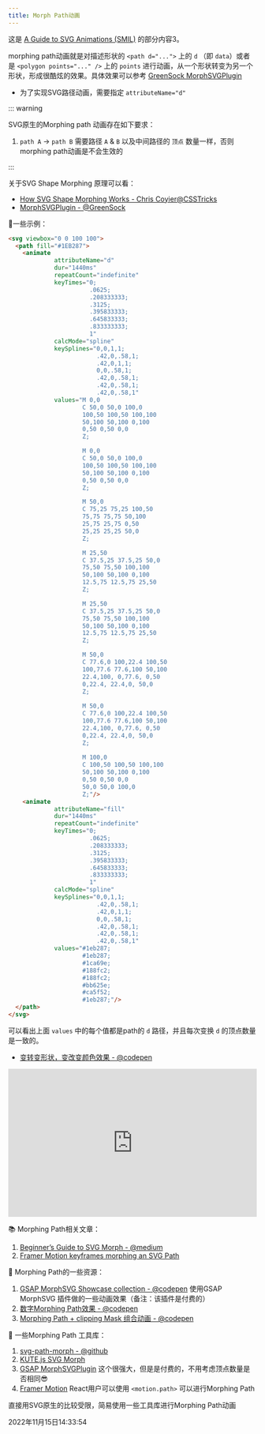 ```yaml
---
title: Morph Path动画
---
```


这是 [A Guide to SVG Animations (SMIL)](https://css-tricks.com/guide-svg-animations-smil/#aa-example-morphing-paths) 的部分内容3。

morphing path动画就是对描述形状的 `<path d="...">` 上的 `d` （即 `data`）或者是 `<polygon points="..." />` 上的 `points` 进行动画，从一个形状转变为另一个形状，形成很酷炫的效果。具体效果可以参考 [GreenSock MorphSVGPlugin](https://greensock.com/docs/v3/Plugins/MorphSVGPlugin)

- 为了实现SVG路径动画，需要指定 `attributeName="d"`



::: warning

SVG原生的Morphing path 动画存在如下要求：

1. `path A` -> `path B` 需要路径 `A` & `B` 以及中间路径的 `顶点` 数量一样，否则morphing path动画是不会生效的

:::



关于SVG Shape Morphing 原理可以看：

- [How SVG Shape Morphing Works - Chris Coyier@CSSTricks](https://css-tricks.com/svg-shape-morphing-works/)
- [MorphSVGPlugin - @GreenSock](https://greensock.com/morphSVG)



🌰一些示例：

```html {23}
<svg viewbox="0 0 100 100">
  <path fill="#1EB287">
    <animate 
             attributeName="d" 
             dur="1440ms" 
             repeatCount="indefinite"
             keyTimes="0;
                       .0625;
                       .208333333;
                       .3125;
                       .395833333;
                       .645833333;
                       .833333333;
                       1"
             calcMode="spline" 
             keySplines="0,0,1,1;
                         .42,0,.58,1;
                         .42,0,1,1;
                         0,0,.58,1;
                         .42,0,.58,1;
                         .42,0,.58,1;
                         .42,0,.58,1"
             values="M 0,0 
                     C 50,0 50,0 100,0
                     100,50 100,50 100,100
                     50,100 50,100 0,100
                     0,50 0,50 0,0
                     Z;

                     M 0,0 
                     C 50,0 50,0 100,0
                     100,50 100,50 100,100
                     50,100 50,100 0,100
                     0,50 0,50 0,0
                     Z;

                     M 50,0 
                     C 75,25 75,25 100,50 
                     75,75 75,75 50,100
                     25,75 25,75 0,50
                     25,25 25,25 50,0
                     Z;

                     M 25,50 
                     C 37.5,25 37.5,25 50,0 
                     75,50 75,50 100,100
                     50,100 50,100 0,100
                     12.5,75 12.5,75 25,50
                     Z;

                     M 25,50 
                     C 37.5,25 37.5,25 50,0 
                     75,50 75,50 100,100
                     50,100 50,100 0,100
                     12.5,75 12.5,75 25,50
                     Z;

                     M 50,0
                     C 77.6,0 100,22.4 100,50 
                     100,77.6 77.6,100 50,100
                     22.4,100, 0,77.6, 0,50
                     0,22.4, 22.4,0, 50,0
                     Z;
                     
                     M 50,0
                     C 77.6,0 100,22.4 100,50 
                     100,77.6 77.6,100 50,100
                     22.4,100, 0,77.6, 0,50
                     0,22.4, 22.4,0, 50,0
                     Z;
                     
                     M 100,0 
                     C 100,50 100,50 100,100
                     50,100 50,100 0,100
                     0,50 0,50 0,0
                     50,0 50,0 100,0
                     Z;"/>
    <animate 
             attributeName="fill"
             dur="1440ms" 
             repeatCount="indefinite"
             keyTimes="0;
                       .0625;
                       .208333333;
                       .3125;
                       .395833333;
                       .645833333;
                       .833333333;
                       1"
             calcMode="spline" 
             keySplines="0,0,1,1;
                         .42,0,.58,1;
                         .42,0,1,1;
                         0,0,.58,1;
                         .42,0,.58,1;
                         .42,0,.58,1;
                         .42,0,.58,1"
             values="#1eb287;
                     #1eb287;
                     #1ca69e;
                     #188fc2;
                     #188fc2;
                     #bb625e;
                     #ca5f52;
                     #1eb287;"/>
  </path>
</svg>
```

可以看出上面 `values` 中的每个值都是path的 `d` 路径，并且每次变换 `d` 的顶点数量是一致的。

- [变转变形状，变改变颜色效果 - @codepen](https://codepen.io/noahblon/pen/wvxmgv)

<iframe height="300" style="width: 100%;" scrolling="no" title="Sitepoint Challenge #1 in SVG and SMIL" src="https://codepen.io/noahblon/embed/preview/wvxmgv?default-tab=result&editable=true&theme-id=dark" frameborder="no" loading="lazy" allowtransparency="true" allowfullscreen="true">
  See the Pen <a href="https://codepen.io/noahblon/pen/wvxmgv">
  Sitepoint Challenge #1 in SVG and SMIL</a> by Noah Blon (<a href="https://codepen.io/noahblon">@noahblon</a>)
  on <a href="https://codepen.io">CodePen</a>.
</iframe>




📚 Morphing Path相关文章：

1. [Beginner’s Guide to SVG Morph - @medium](https://medium.com/@andrea_codes/exploring-svg-morph-29bdb4016756)
2. [Framer Motion keyframes morphing an SVG Path](https://framerbook.com/animation/example-animations/22-keyframes-morphing-an-svg-path/)



🤩 Morphing Path的一些资源：

1. [GSAP MorphSVG Showcase collection - @codepen](https://codepen.io/collection/naMaNQ/?cursor=eyJjb2xsZWN0aW9uX2lkIjoibmFNYU5RIiwiY29sbGVjdGlvbl90b2tlbiI6bnVsbCwibGltaXQiOjQsIm1heF9pdGVtcyI6NDEsIm9mZnNldCI6NDAsInBhZ2UiOjExLCJzb3J0X2J5IjoicG9zaXRpb24iLCJzb3J0X29yZGVyIjoiQXNjIn0=) 使用GSAP MorphSVG 插件做的一些动画效果（备注：该插件是付费的）
2. [数字Morphing Path效果 - @codepen](https://codepen.io/felixhornoiu/pen/JjmVZw)
3. [Morphing Path + clipping Mask 组合动画 - @codepen](https://codepen.io/hbuchel/pen/YzYMgd)





🔧 一些Morphing Path 工具库：

1. [svg-path-morph - @github](https://github.com/Minibrams/svg-path-morph) 
2. [KUTE.js SVG Morph](https://thednp.github.io/kute.js/svgMorph.html)
3. [GSAP MorphSVGPlugin](https://greensock.com/docs/v3/Plugins/MorphSVGPlugin) 这个很强大，但是是付费的，不用考虑顶点数量是否相同😎
4. [Framer Motion](https://www.framer.com/docs/) React用户可以使用 `<motion.path>` 可以进行Morphing Path



直接用SVG原生的比较受限，简易使用一些工具库进行Morphing Path动画



2022年11月15日14:33:54
